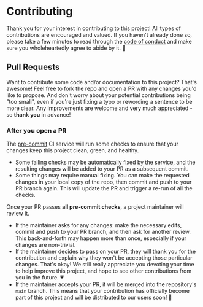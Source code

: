 # Contributing

Thank you for your interest in contributing to this project! All types of
contributions are encouraged and valued. If you haven't already done so, please
take a few minutes to read through the [code of conduct](code_of_conduct.md) and
make sure you wholeheartedly agree to abide by it. 💖

## Pull Requests

Want to contribute some code and/or documentation to this project? That's
awesome! Feel free to fork the repo and open a PR with any changes you'd like to
propose. And don't worry about your potential contributions being "too small",
even if you're just fixing a typo or rewording a sentence to be more clear. Any
improvements are welcome and very much appreciated - so **thank you** in
advance!

### After you open a PR

The [pre-commit](https://pre-commit.com/) CI service will run some checks to
ensure that your changes keep this project clean, green, and healthy.

- Some failing checks may be automatically fixed by the service, and the
  resulting changes will be added to your PR as a subsequent commit.
- Some things may require manual fixing. You can make the requested changes in
  your local copy of the repo, then commit and push to your PR branch again.
  This will update the PR and trigger a re-run of all the checks.

Once your PR passes **all pre-commit checks**, a project maintainer will review
it.

- If the maintainer asks for any changes: make the necessary edits, commit and
  push to your PR branch, and then ask for another review. This back-and-forth
  may happen more than once, especially if your changes are non-trivial.
- If the maintainer decides to pass on your PR, they will thank you for the
  contribution and explain why they won't be accepting those particular changes.
  That's okay! We still really appreciate you devoting your time to help improve
  this project, and hope to see other contributions from you in the future. 💗
- If the maintainer accepts your PR, it will be merged into the repository's
  `main` branch. This means that your contribution has officially become part of
  this project and will be distributed to our users soon! 🎉
